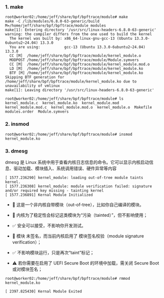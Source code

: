 ### 1. make
```
root@worker02:/home/jeff/share/bpf/bpftrace/module# make
make -C /lib/modules/6.8.0-63-generic/build M=/home/jeff/share/bpf/bpftrace/module modules
make[1]: Entering directory '/usr/src/linux-headers-6.8.0-63-generic'
warning: the compiler differs from the one used to build the kernel
  The kernel was built by: x86_64-linux-gnu-gcc-13 (Ubuntu 13.3.0-6ubuntu2~24.04) 13.3.0
  You are using:           gcc-13 (Ubuntu 13.3.0-6ubuntu2~24.04) 13.3.0
  CC [M]  /home/jeff/share/bpf/bpftrace/module/kernel_module.o
  MODPOST /home/jeff/share/bpf/bpftrace/module/Module.symvers
  CC [M]  /home/jeff/share/bpf/bpftrace/module/kernel_module.mod.o
  LD [M]  /home/jeff/share/bpf/bpftrace/module/kernel_module.ko
  BTF [M] /home/jeff/share/bpf/bpftrace/module/kernel_module.ko
Skipping BTF generation for /home/jeff/share/bpf/bpftrace/module/kernel_module.ko due to unavailability of vmlinux
make[1]: Leaving directory '/usr/src/linux-headers-6.8.0-63-generic'
```
```
root@worker02:/home/jeff/share/bpf/bpftrace/module# ls
kernel_module.c  kernel_module.ko  kernel_module.mod  kernel_module.mod.c  kernel_module.mod.o  kernel_module.o  Makefile  modules.order  Module.symvers
```

### 2. insmod
```
root@worker02:/home/jeff/share/bpf/bpftrace/module# insmod kernel_module.ko
```
### 3. dmesg
dmesg 是 Linux 系统中用于查看内核日志信息的命令。它可以显示内核启动信息、驱动加载、模块插入、系统调用错误、硬件异常等内容
```
[ 1577.236290] kernel_module: loading out-of-tree module taints kernel.
[ 1577.236308] kernel_module: module verification failed: signature and/or required key missing - tainting kernel
[ 1577.236891] Kernal Module Initialized
```
- 🔸 这是一个非内核自带模块（out-of-tree），比如你自己编译的模块。
- 🔸 内核为了稳定性会标记这类模块为“污染（tainted）”，但不影响使用；
- ✅ 安全可以接受，不影响你开发测试。


- 🔸 模块 未签名，而当前内核启用了 模块签名校验（module signature verification）；
- ✅ 不影响模块运行，只是再次“taint”标记；
- ⚠️ 若你需要在启用了 UEFI Secure Boot 的环境中加载，需关闭 Secure Boot 或对模块签名；

```
root@worker02:/home/jeff/share/bpf/bpftrace/module# rmmod kernel_module.ko
```
```
[ 2397.825430] Kernal Module Exited
```
